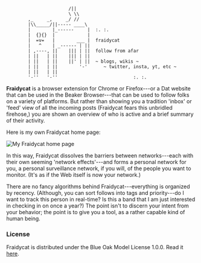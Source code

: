      
                           /||
                           \ \\
            ,_     _,     _/ //
            |\\_____/||----- ____\
            |        |_------     |  :. :.
            |  {}{}  |            |
            |  =v=   |        ___ |  fraidycat
            |   ^    | _------ | ||
            | ,----, ||    ||| | ||  follow from afar
            | ||   | ||    ||| | ||
            | ||   | ||    ||' | ||  ~ blogs, wikis ~
            | ||   | ||        '-'      ~ twitter, insta, yt, etc ~
            | ||   | ||
            '-''   '-''                            :. :.

**Fraidycat** is a browser extension for Chrome or Firefox---or a Dat website
that can be used in the Beaker Browser---that can be used to follow folks on
a variety of platforms. But rather than showing you a tradition 'inbox' or 'feed'
view of all the incoming posts (Fraidycat fears this unbridled firehose,) you
are shown an overview of who is active and a brief summary of their activity.

Here is my own Fraidycat home page:

![My Fraidycat home page](https://www.kickscondor.com/images/blog/fraidycat-oct26.png)

In this way, Fraidycat dissolves the barriers between networks---each with their
own seeming 'network effects'---and forms a personal network for you, a personal
surveillance network, if you will, of the people you want to monitor. (It's as if
the Web itself is now your network.)

There are no fancy algorithms behind Fraidycat---everything is organized by
recency. (Although, you can sort follows into tags and priority---do I want to
track this person in real-time? Is this a band that I am just interested in checking
in on once a year?) The point isn't to discern your intent from your behavior;
the point is to give you a tool, as a rather capable kind of human being.

### License

Fraidycat is distributed under the Blue Oak Model License 1.0.0.
Read it [here](LICENSE.md).
